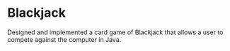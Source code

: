 # Blackjack
Designed and implemented a card game of Blackjack that allows a user to compete against the computer in Java.
